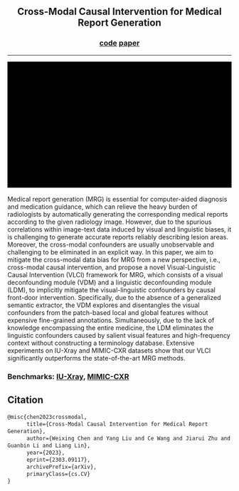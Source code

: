 <div align=center>

## Cross-Modal Causal Intervention for Medical Report Generation

### [code](https://github.com/WissingChen/VLCI) [paper](https://arxiv.org/pdf/2303.09117.pdf)

---

![Image](vlci_demo.gif)

</div>

Medical report generation (MRG) is essential for computer-aided diagnosis and medication guidance, which can relieve the heavy burden of radiologists by automatically generating the corresponding medical reports according to the given radiology image. However, due to the spurious correlations within image-text data induced by visual and linguistic biases, it is challenging to generate accurate reports reliably describing lesion areas. Moreover, the cross-modal confounders are usually unobservable and challenging to be eliminated in an explicit way. In this paper, we aim to mitigate the cross-modal data bias for MRG from a new perspective, i.e., cross-modal causal intervention, and propose a novel Visual-Linguistic Causal Intervention (VLCI) framework for MRG, which consists of a visual deconfounding module (VDM) and a linguistic deconfounding module (LDM), to implicitly mitigate the visual-linguistic confounders by causal front-door intervention. Specifically, due to the absence of a generalized semantic extractor, the VDM explores and disentangles the visual confounders from the patch-based local and global features without expensive fine-grained annotations. Simultaneously, due to the lack of knowledge encompassing the entire medicine, the LDM eliminates the linguistic confounders caused by salient visual features and high-frequency context without constructing a terminology database. Extensive experiments on IU-Xray and MIMIC-CXR datasets show that our VLCI significantly outperforms the state-of-the-art MRG methods.
    
### Benchmarks: [IU-Xray](https://pubmed.ncbi.nlm.nih.gov/26133894/), [MIMIC-CXR](https://physionet.org/content/mimic-cxr/2.0.0/#files-panel) 

## Citation    
```
@misc{chen2023crossmodal,
      title={Cross-Modal Causal Intervention for Medical Report Generation}, 
      author={Weixing Chen and Yang Liu and Ce Wang and Jiarui Zhu and Guanbin Li and Liang Lin},
      year={2023},
      eprint={2303.09117},
      archivePrefix={arXiv},
      primaryClass={cs.CV}
}
```